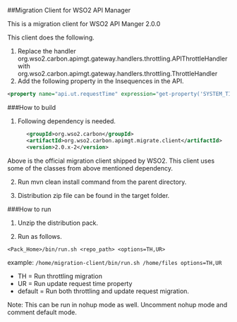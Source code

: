 ##Migration Client for WSO2 API Manager

This is a migration client for WSO2 API Manger 2.0.0

This client does the following.

1. Replace the handler org.wso2.carbon.apimgt.gateway.handlers.throttling.APIThrottleHandler with 
org.wso2.carbon.apimgt.gateway.handlers.throttling.ThrottleHandler
2. Add the following property in the Insequences in the API.

```xml
<property name="api.ut.requestTime" expression="get-property('SYSTEM_TIME')"/>
```


###How to build

1. Following dependency is needed. 

```xml
      <groupId>org.wso2.carbon</groupId>
      <artifactId>org.wso2.carbon.apimgt.migrate.client</artifactId>
      <version>2.0.x-2</version>
```

Above is the official migration client shipped by WSO2. This client uses some of the classes from above mentioned dependency. 

2. Run mvn clean install command from the parent directory.

3. Distribution zip file can be found in the target folder.

###How to run

1. Unzip the distribution pack.

2. Run as follows.

`<Pack_Home>/bin/run.sh <repo_path> <options=TH,UR>`

example: `/home/migration-client/bin/run.sh /home/files options=TH,UR`

 - TH = Run throttling migration
 - UR = Run update request time property
 - default = Run both throttling and update request migration.

Note: This can be run in nohup mode as well. Uncomment nohup mode and comment default mode.